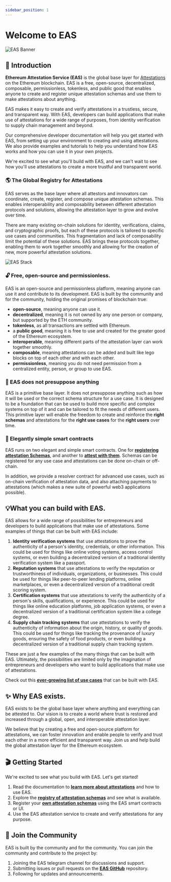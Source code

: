 ```yaml
---
sidebar_position: 1
---
```

# Welcome to EAS 
![EAS Banner](/img/eas-twitter-banner-v2.png)

## 👋 Introduction
**Ethereum Attestation Service (EAS)** is the global base layer for [Attestations](/docs/learn/attestations) on the Ethereum blockchain. EAS is a free, open-source, decentralized, composable, permissionless, tokenless, and public good that enables anyone to create and register unique attestation schemas and use them to make attestations about anything.

EAS makes it easy to create and verify attestations in a trustless, secure, and transparent way. With EAS, developers can build applications that make use of attestations for a wide range of purposes, from identity verification to supply chain management and beyond.

Our comprehensive developer documentation will help you get started with EAS, from setting up your environment to creating and using attestations. We also provide examples and tutorials to help you understand how EAS works and how you can use it in your own projects.

We're excited to see what you'll build with EAS, and we can't wait to see how you'll use attestations to create a more trustful and transparent world. 

### 🌎 The Global Registry for Attestations
EAS serves as the base layer where all attestors and innovators can coordinate, create, register, and compose unique attestation schemas. This enables interoperability and composability between different attestation protocols and solutions, allowing the attestation layer to grow and evolve over time.

There are many existing on-chain solutions for identity, verifications, claims, and cryptographic proofs, but each of these protocols is tailored to specific use cases and communities. This fragmentation and lack of composability limit the potential of these solutions. EAS brings these protocols together, enabling them to work together smoothly and allowing for the creation of new, more powerful attestation solutions.

![EAS Stack](/img/eas-stack-v3.png)

### 🔓 Free, open-source and permissionless.
EAS is an open-source and permissionless platform, meaning anyone can use it and contribute to its development. EAS is built by the community and for the community, holding the original promises of blockchain true:

- **open-source**, meaning anyone can use it.
- **decentralized**, meaning it is not owned by any one person or company, but supported by the ETH community.
- **tokenless**, as all transactions are settled with Ethereum.
- a **public good**, meaning it is free to use and created for the greater good of the Ethereum ecosystem.
- **interoperable**, meaning different parts of the attestation layer can work together smoothly.
- **composable**, meaning attestations can be added and built like lego blocks on top of each other and with each other.
- **permissionless**, meaning you do not need permission from a centralized entity, person, or group to use EAS. 

### 🧱 EAS does not presuppose anything
EAS is a primitive base layer. It does not presuppose anything such as how it will be used or the correct schema structure for a use case. It is designed to be a foundation that can be used to build more specific and complex systems on top of it and can be tailored to fit the needs of different users. This primitive layer will enable the freedom to create and reinforce the **right schemas** and attestations for the **right use cases** for the **right users** over time. 

### 🚄 Elegantly simple smart contracts
EAS runs on two elegant and simple smart contracts. One for [**registering attestation Schemas**](docs/technical--docs/contracts), and another to [**attest with them**](docs/technical--docs/contracts). Schemas can be registered for any use case and attestations can be done on-chain or off-chain.

In addition, we provide a resolver contract for advanced use cases, such as on-chain verification of attestation data, and also attaching payments to attestations (which makes a new suite of powerful web3 applications possible).

## 💡What you can build with EAS.
EAS allows for a wide range of possibilities for entrepreneurs and developers to build applications that make use of attestations. Some examples of things that can be built with EAS include:

1. **Identity verification systems** that use attestations to prove the authenticity of a person's identity, credentials, or other information. This could be used for things like online voting systems, access control systems, or even building a decentralized version of a traditional identity verification system like a passport.
2. **Reputation systems** that use attestations to verify the reputation or trustworthiness of individuals, organizations, or businesses. This could be used for things like peer-to-peer lending platforms, online marketplaces, or even a decentralized version of a traditional credit scoring system.
3. **Certification systems** that use attestations to verify the authenticity of a person's skills, qualifications, or experience. This could be used for things like online education platforms, job application systems, or even a decentralized version of a traditional certification system like a college degree.
4. **Supply chain tracking systems** that use attestations to verify the authenticity of information about the origin, history, or quality of goods. This could be used for things like tracking the provenance of luxury goods, ensuring the safety of food products, or even building a decentralized version of a traditional supply chain tracking system.

These are just a few examples of the many things that can be built with EAS. Ultimately, the possibilities are limited only by the imagination of entrepreneurs and developers who want to build applications that make use of attestations.

Check out this [**ever-growing list of use cases**](/docs/category/use-cases) that can be built with EAS. 

## ✨ Why EAS exists.
EAS exists to be the global base layer where anything and everything can be attested to. Our vision is to create a world where trust is restored and increased through a global, open, and interoperable attestation layer.

We believe that by creating a free and open-source platform for attestations, we can foster innovation and enable people to verify and trust each other in a more efficient and transparent way. Join us and help build the global attestation layer for the Ethereum ecosystem.

## 🎬 Getting Started
We're excited to see what you build with EAS. Let's get started!

1. Read the documentation to [**learn more about attestations**](https://twitter.com/eas_eth) and how to use EAS.
2. Explore the [**registry of attestation schemas**](https://twitter.com/eas_eth) and see what is available.
3. Register your [**own attestation schemas**](https://twitter.com/eas_eth) using the EAS smart contracts or UI.
4. Use the EAS attestation service to create and verify attestations for any purpose.

## 🤗 Join the Community
EAS is built by the community and for the community. You can join the community and contribute to the project by:

1. Joining the EAS telegram channel for discussions and support.
2. Submitting issues or pull requests on the [**EAS GitHub**](https://twitter.com/eas_eth) repository.
3. Following for updates and announcements.


